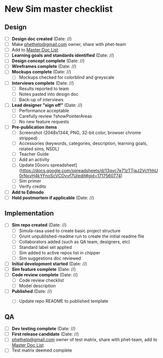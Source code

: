 # New Sim master checklist

## Design
- [ ] **Design doc created** (Date: //) 
 - [ ] Make phethelp@gmail.com owner, share with phet-team
 - [ ] Add to [Master Doc List](https://docs.google.com/document/d/1yjT1oE95JG_evwob9LB_De-brD7JpfFM6iIL6pF812k/edit#)
- [ ] **Learning goals and standards identified** (Date: //)
- [ ] **Design concept complete**  (Date: //)
- [ ] **Wireframes complete** (Date: //) 
- [ ] **Mockups complete** (Date: //) 
  - [ ] Mockups checked for colorblind and greyscale
- [ ] **Interviews complete** (Date: //) 
  - [ ] Results reported to team
  - [ ] Notes pasted into design doc
  - [ ] Back-up of interviews
- [ ] **Lead designer "sign off"** (Date: //) 
  - [ ] Performance acceptable
  - [ ] Carefully review ?showPointerAreas
  - [ ] No new feature requests
- [ ] **Pre-publication items** 
  - [ ] Screenshot (2048x1344, PNG, 32-bit color, browser chrome stripped)
  - [ ] Accessories (keywords, categories, description, learning goals, related sims, NSDL)
  - [ ] Teacher Guide
  - [ ] Add an activity
  - [ ] Update [Gooru spreadsheet] (https://docs.google.com/spreadsheets/d/13qvc7e71zTTjaJ2VcYhhU0rNxvH4kYFnoScVCOvvf7U/edit#gid=1717560774)
  - [ ] Sim primer
  - [ ] Verify credits
- [ ] **Add to Edmodo**
- [ ] **Hold postmortem if applicable** (Date: //) 

## Implementation
- [ ] **Sim repo created** (Date: //) 
  - [ ] Simula-rasa used to create basic project structure
  - [ ] Grunt unpublished-readme run to create the initial readme file
  - [ ] Collaborators added (such as QA team, designers, etc)
  - [ ] Standard label set applied
  - [ ] Sim added to active repos list in chipper
  - [ ] Sim suggestions doc reviewed
- [ ] **Initial development started** (Date: //)
- [ ] **Sim feature complete** (Date: //) 
- [ ] **Code review complete** (Date: //) 
  - [ ] Code review checklist
  - [ ] Model description 
- [ ] **Published** (Date: //) 
  - [ ] Update repo README to published template
 


## QA
- [ ] **Dev testing complete** (Date: //) 
- [ ] **First release candidate** (Date: //)
 - [ ] phethelp@gmail.com owner of test matrix, share with phet-team, add to [Master Doc List](https://docs.google.com/document/d/1yjT1oE95JG_evwob9LB_De-brD7JpfFM6iIL6pF812k/edit#)
 - [ ] Test matrix deemed complete

